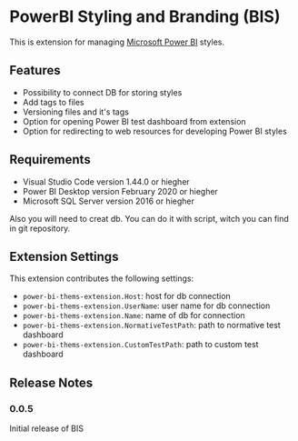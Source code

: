 # PowerBI Styling and Branding (BIS)

This is extension for managing [Microsoft Power BI](https://powerbi.microsoft.com/)  styles.

## Features

- Possibility to connect DB for storing styles
- Add tags to files
- Versioning files and it's tags
- Option for opening Power BI test dashboard from extension
- Option for redirecting to web resources for developing Power BI styles

## Requirements

- Visual Studio Code version 1.44.0 or hiegher
- Power BI Desktop version February 2020 or hiegher
- Microsoft SQL Server version 2016 or hiegher

Also you will need to creat db. You can do it with script, witch you can find in git repository.

## Extension Settings

This extension contributes the following settings:

* `power-bi-thems-extension.Host`: host for db connection
* `power-bi-thems-extension.UserName`: user name for db connection
* `power-bi-thems-extension.Name`: name of db for connection
* `power-bi-thems-extension.NormativeTestPath`: path to normative test dashboard
* `power-bi-thems-extension.CustomTestPath`: path to custom test dashboard

## Release Notes

### 0.0.5

Initial release of BIS


